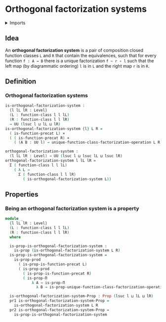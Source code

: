 # Orthogonal factorization systems

<details><summary>Imports</summary>
```agda
module orthogonal-factorization-systems.orthogonal-factorization-systems where
open import foundation.cartesian-product-types
open import foundation.contractible-types
open import foundation.dependent-pair-types
open import foundation.equivalences
open import foundation.functions
open import foundation.propositions
open import foundation.subtypes
open import foundation.universe-levels
open import orthogonal-factorization-systems.function-classes
open import orthogonal-factorization-systems.factorizations-of-maps
open import orthogonal-factorization-systems.factorization-operations
```
</details>

## Idea

An **orthogonal factorization system** is a pair of composition closed function
classes `L` and `R` that contain the equivalences, such that for every function
`f : A → B` there is a unique factorization `f ~ r ∘ l` such that the left map
(by diagrammatic ordering) `l` is in `L` and the right map `r` is in `R`.

## Definition

### Orthogonal factorization systems

```agda
is-orthogonal-factorization-system :
  {l lL lR : Level}
  (L : function-class l l lL)
  (R : function-class l l lR)
  → UU (lsuc l ⊔ lL ⊔ lR)
is-orthogonal-factorization-system {l} L R =
  ( is-function-precat L) ×
  ( ( is-function-precat R) ×
    ( (A B : UU l) → unique-function-class-factorization-operation L R A B))

orthogonal-factorization-system :
  (l lL lR : Level) → UU (lsuc l ⊔ lsuc lL ⊔ lsuc lR)
orthogonal-factorization-system l lL lR =
  Σ ( function-class l l lL)
    ( λ L →
      Σ ( function-class l l lR)
        ( is-orthogonal-factorization-system L))
```

## Properties

### Being an orthogonal factorization system is a property

```agda
module _
  {l lL lR : Level}
  (L : function-class l l lL)
  (R : function-class l l lR)
  where

  is-prop-is-orthogonal-factorization-system :
    is-prop (is-orthogonal-factorization-system L R)
  is-prop-is-orthogonal-factorization-system =
    is-prop-prod
      ( is-prop-is-function-precat L)
      ( is-prop-prod
        ( is-prop-is-function-precat R)
        ( is-prop-Π
            λ A → is-prop-Π
              λ B → is-prop-unique-function-class-factorization-operation L R))

  is-orthogonal-factorization-system-Prop : Prop (lsuc l ⊔ lL ⊔ lR)
  pr1 is-orthogonal-factorization-system-Prop =
    is-orthogonal-factorization-system L R
  pr2 is-orthogonal-factorization-system-Prop =
    is-prop-is-orthogonal-factorization-system
```
